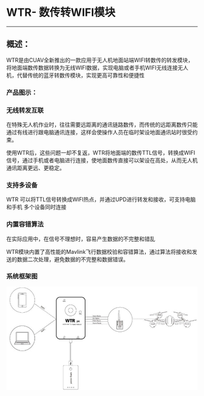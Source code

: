 # WTR- 数传转WIFI模块

---

## 概述：

WTR是由CUAV全新推出的一款应用于无人机地面站端WIFI转数传的转发模块，将地面端数传数据转换为无线WIFI数据，实现电脑或者手机WIFI无线连接无人机，代替传统的蓝牙转数传模块，实现更高可靠性和便捷性

### 产品图示：

### 无线转发互联

在特殊无人机作业时，往往需要远距离的通讯链路数传，而传统的远距离数传只能通过有线进行跟电脑通讯连接，这样会使操作人员在临时架设地面通讯站时很受约束。

使用WTR后，这些问题一却不复返，WTR将地面端的数传TTL信号，转换成WIFI 信号，通过手机或者电脑进行连接，使地面数传直接可以架设在高处，从而无人机通讯距离更远、更稳定。

### 支持多设备

WTR 可以将TTL信号转换成WIFI热点，并通过UPD进行转发和接收，可支持电脑和手机 多个设备同时连接

### 内置容错算法

在实际应用中，在信号不理想时，容易产生数据的不完整和错乱

WTR模块内置了高性能的Mavlink飞行数据校验和容错算法，通过算法将接收和发送的数据二次处理，避免数据的不完整和数据错误。

### 系统框架图

![wtr24](../assets/wtr24.jpg)

